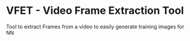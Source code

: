 # VFET - Video Frame Extraction Tool
Tool to extract Frames from a video to easily generate training images for NN
